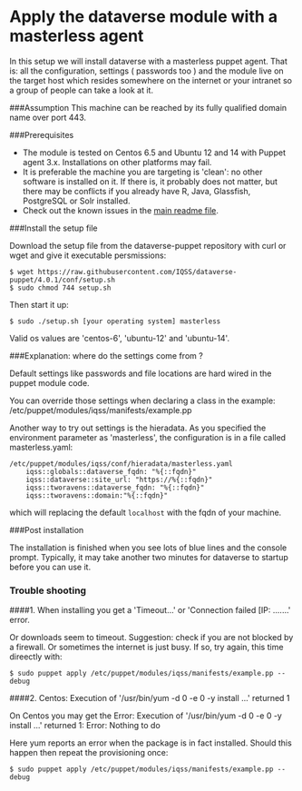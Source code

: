 Apply the dataverse module with a masterless agent
==================================================
In this setup we will install 
dataverse with a masterless puppet agent. That is: all the configuration, settings ( passwords too ) and the module
live on the target host which resides somewhere on the internet or your intranet so a group of people can take a look at it.

###Assumption
This machine can be reached by its fully qualified domain name over port 443.

###Prerequisites

* The module is tested on Centos 6.5 and Ubuntu 12 and 14 with Puppet agent 3.x. Installations on other platforms may fail.
* It is preferable the machine you are targeting is 'clean': no other software is installed on it. If there is, it probably does not matter,
but there may be conflicts if you already have R, Java, Glassfish, PostgreSQL or Solr installed.
* Check out the known issues in the [main readme file](../README.md#known-issues).

###Install the setup file

Download the setup file from the dataverse-puppet repository with curl or wget and give it executable persmissions:

    $ wget https://raw.githubusercontent.com/IQSS/dataverse-puppet/4.0.1/conf/setup.sh
    $ sudo chmod 744 setup.sh
    
Then start it up:

    $ sudo ./setup.sh [your operating system] masterless
    
Valid os values are 'centos-6', 'ubuntu-12' and 'ubuntu-14'.

###Explanation: where do the settings come from ?

Default settings like passwords and file locations are hard wired in the puppet module code.

You can override those settings when declaring a class in the example: /etc/puppet/modules/iqss/manifests/example.pp

Another way to try out settings is the hieradata. As you specified the environment parameter as 'masterless', the
configuration is in a file called masterless.yaml:

    /etc/puppet/modules/iqss/conf/hieradata/masterless.yaml
        iqss::globals::dataverse_fqdn: "%{::fqdn}"
        iqss::dataverse::site_url: "https://%{::fqdn}"
        iqss::tworavens::dataverse_fqdn: "%{::fqdn}"
        iqss::tworavens::domain:"%{::fqdn}"

which will replacing the default `localhost` with the fqdn of your machine.

###Post installation
 
The installation is finished when you see lots of blue lines and the console prompt. Typically, it may take another two minutes for dataverse to
startup before you can use it.

### Trouble shooting

####1. When installing you get a 'Timeout...' or  'Connection failed [IP: .......' error.

Or downloads seem to timeout. Suggestion: check if you are not blocked by a firewall. Or sometimes the internet is just busy. If so, try again, this time direectly with:

    $ sudo puppet apply /etc/puppet/modules/iqss/manifests/example.pp --debug

####2. Centos: Execution of '/usr/bin/yum -d 0 -e 0 -y install ...' returned 1 

On Centos you may get the Error: Execution of '/usr/bin/yum -d 0 -e 0 -y install ...' returned 1: Error: Nothing to do

Here yum reports an error when the package is in fact installed. Should this happen then repeat the provisioning once:

    $ sudo puppet apply /etc/puppet/modules/iqss/manifests/example.pp --debug

